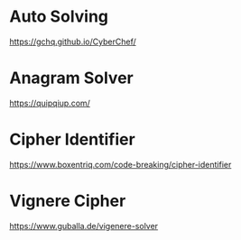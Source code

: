 # Auto Solving
https://gchq.github.io/CyberChef/

# Anagram Solver
https://quipqiup.com/

# Cipher Identifier
https://www.boxentriq.com/code-breaking/cipher-identifier

# Vignere Cipher
https://www.guballa.de/vigenere-solver
